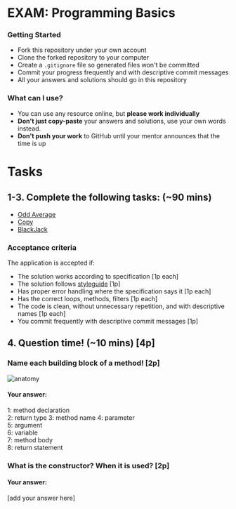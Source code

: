 # EXAM: Programming Basics

### Getting Started
 - Fork this repository under your own account
 - Clone the forked repository to your computer
 - Create a `.gitignore` file so generated files won't be committed
 - Commit your progress frequently and with descriptive commit messages
 - All your answers and solutions should go in this repository

### What can I use?
- You can use any resource online, but **please work individually**
- **Don't just copy-paste** your answers and solutions, use your own words instead.
- **Don't push your work** to GitHub until your mentor announces that the time is up


# Tasks
## 1-3. Complete the following tasks: (~90 mins)
- [Odd Average](oddavg/OddAvg.java)
- [Copy](copy/Copy.java)
- [BlackJack](blackjack/BlackJack.java)

### Acceptance criteria
The application is accepted if:
- The solution works according to specification [1p each]
- The solution follows [styleguide](https://github.com/greenfox-academy/teaching-materials/blob/master/styleguide/java.md) [1p]
- Has proper error handling where the specification says it [1p each]
- Has the correct loops, methods, filters [1p each]
- The code is clean, without unnecessary repetition, and with descriptive names [1p each]
- You commit frequently with descriptive commit messages [1p]

## 4. Question time! (~10 mins) [4p]

### Name each building block of a method! [2p]

![anatomy](anatomy/AnatomyJava.png)

#### Your answer:  
1: method declaration   
2: return type
3: method name
4: parameter  
5: argument  
6: variable  
7: method body  
8: return statement  

### What is the constructor? When it is used? [2p]
#### Your answer:
[add your answer here]
